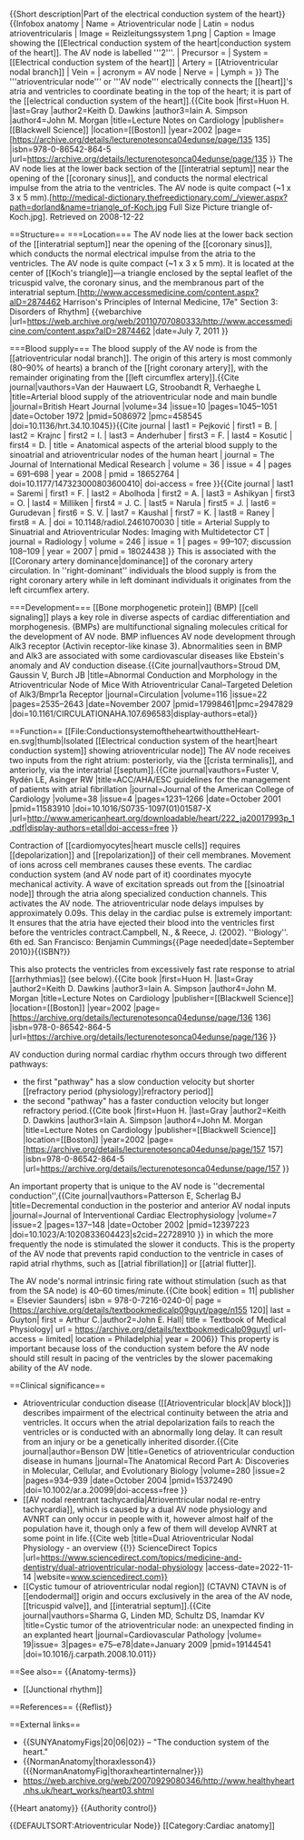 {{Short description|Part of the electrical conduction system of the heart}}
{{Infobox anatomy
| Name        = Atrioventricular node
| Latin       = nodus atrioventricularis
| Image      = Reizleitungssystem 1.png
| Caption    = Image showing the [[Electrical conduction system of the heart|conduction system of the heart]]. The AV node is labelled '''2'''.
| Precursor   =
| System      = [[Electrical conduction system of the heart]]
| Artery      = [[Atrioventricular nodal branch]]
| Vein        =
| acronym     = AV node
| Nerve       =
| Lymph       =
}}
The '''atrioventricular node''' or '''AV node''' electrically connects the [[heart]]'s atria and ventricles to coordinate beating in the top of the heart; it is part of the [[electrical conduction system of the heart]].<ref name=gray2002p135>{{Cite book |first=Huon H. |last=Gray |author2=Keith D. Dawkins |author3=Iain A. Simpson |author4=John M. Morgan |title=Lecture Notes on Cardiology |publisher=[[Blackwell Science]] |location=[[Boston]] |year=2002 |page=[https://archive.org/details/lecturenotesonca04edunse/page/135 135] |isbn=978-0-86542-864-5 |url=https://archive.org/details/lecturenotesonca04edunse/page/135 }}</ref> The AV node lies at the lower back section of the [[interatrial septum]] near the opening of the [[coronary sinus]], and conducts the normal electrical impulse from the atria to the ventricles. The AV node is quite compact (~1 x 3 x 5&nbsp;mm).<ref name="medical-dictionary.thefreedictionary.com">[http://medical-dictionary.thefreedictionary.com/_/viewer.aspx?path=dorland&name=triangle_of-Koch.jpg Full Size Picture triangle of-Koch.jpg]. Retrieved on 2008-12-22</ref>

==Structure==
===Location===
The AV node lies at the lower back section of the [[interatrial septum]] near the opening of the [[coronary sinus]], which conducts the normal electrical impulse from the atria to the ventricles. The AV node is quite compact (~1 x 3 x 5&nbsp;mm).<ref name="medical-dictionary.thefreedictionary.com"/> It is located at the center of [[Koch's triangle]]—a triangle enclosed by the septal leaflet of the tricuspid valve, the coronary sinus, and the membranous part of the interatrial septum.<ref>[http://www.accessmedicine.com/content.aspx?aID=2874462 Harrison's Principles of Internal Medicine, 17e" Section 3: Disorders of Rhythm] {{webarchive |url=https://web.archive.org/web/20110707080333/http://www.accessmedicine.com/content.aspx?aID=2874462 |date=July 7, 2011 }}</ref>

===Blood supply===
The blood supply of the AV node is from the [[atrioventricular nodal branch]]. The origin of this artery is most commonly (80–90% of hearts) a branch of the [[right coronary artery]], with the remainder originating from the [[left circumflex artery]].<ref name="pmid5086972">{{Cite journal|vauthors=Van der Hauwaert LG, Stroobandt R, Verhaeghe L |title=Arterial blood supply of the atrioventricular node and main bundle |journal=British Heart Journal |volume=34 |issue=10 |pages=1045–1051 |date=October 1972 |pmid=5086972 |pmc=458545 |doi=10.1136/hrt.34.10.1045}}</ref><ref>{{Cite journal | last1 = Pejković | first1 = B. | last2 = Krajnc | first2 = I. | last3 = Anderhuber | first3 = F. | last4 = Kosutić | first4 = D. | title = Anatomical aspects of the arterial blood supply to the sinoatrial and atrioventricular nodes of the human heart | journal = The Journal of International Medical Research | volume = 36 | issue = 4 | pages = 691–698 | year = 2008 | pmid = 18652764 | doi=10.1177/147323000803600410| doi-access = free }}</ref><ref>{{Cite journal | last1 = Saremi | first1 = F. | last2 = Abolhoda | first2 = A. | last3 = Ashikyan | first3 = O. | last4 = Milliken | first4 = J. C. | last5 = Narula | first5 = J. | last6 = Gurudevan | first6 = S. V. | last7 = Kaushal | first7 = K. | last8 = Raney | first8 = A. | doi = 10.1148/radiol.2461070030 | title = Arterial Supply to Sinuatrial and Atrioventricular Nodes: Imaging with Multidetector CT | journal = Radiology | volume = 246 | issue = 1 | pages = 99–107; discussion 108–109 | year = 2007 | pmid = 18024438 }}</ref> This is associated with the [[Coronary artery dominance|dominance]] of the coronary artery circulation. In ''right-dominant'' individuals the blood supply is from the right coronary artery while in left dominant individuals it originates from the left circumflex artery.

===Development===
[[Bone morphogenetic protein]] (BMP) [[cell signaling]] plays a key role in diverse aspects of cardiac differentiation and morphogenesis. (BMPs) are multifunctional signaling molecules critical for the development of AV node. BMP influences AV node development through Alk3 receptor (Activin receptor-like kinase 3). Abnormalities seen in BMP and Alk3 are associated with some cardiovascular diseases like Ebstein's anomaly and AV conduction disease.<ref>{{Cite journal|vauthors=Stroud DM, Gaussin V, Burch JB |title=Abnormal Conduction and Morphology in the Atrioventricular Node of Mice With Atrioventricular Canal–Targeted Deletion of Alk3/Bmpr1a Receptor |journal=Circulation |volume=116 |issue=22 |pages=2535–2643 |date=November 2007 |pmid=17998461|pmc=2947829 |doi=10.1161/CIRCULATIONAHA.107.696583|display-authors=etal}}</ref>

==Function==
[[File:ConductionsystemoftheheartwithouttheHeart-en.svg|thumb|Isolated [[Electrical conduction system of the heart|heart conduction system]] showing atrioventricular node]]
The AV node receives two inputs from the right atrium: posteriorly, via the [[crista terminalis]], and anteriorly, via the interatrial [[septum]].<ref>{{Cite journal|vauthors=Fuster V, Rydén LE, Asinger RW |title=ACC/AHA/ESC guidelines for the management of patients with atrial fibrillation |journal=Journal of the American College of Cardiology |volume=38 |issue=4 |pages=1231–1266 |date=October 2001 |pmid=11583910 |doi=10.1016/S0735-1097(01)01587-X |url=http://www.americanheart.org/downloadable/heart/222_ja20017993p_1.pdf|display-authors=etal|doi-access=free }}</ref>

Contraction of [[cardiomyocytes|heart muscle cells]] requires [[depolarization]] and [[repolarization]] of their cell membranes. Movement of ions across cell membranes causes these events. The cardiac conduction system (and AV node part of it) coordinates myocyte mechanical activity. A wave of excitation spreads out from the [[sinoatrial node]] through the atria along specialized conduction channels. This activates the AV node.<ref name=gray2002p135/> The atrioventricular node delays impulses by approximately 0.09s. This delay in the cardiac pulse is extremely important: It ensures that the atria have ejected their blood into the ventricles first before the ventricles contract.<ref>Campbell, N., & Reece, J. (2002). ''Biology''. 6th ed. San Francisco: Benjamin Cummings{{Page needed|date=September 2010}}{{ISBN?}}</ref>

This also protects the ventricles from excessively fast rate response to atrial [[arrhythmias]] (see below).<ref>{{Cite book |first=Huon H. |last=Gray |author2=Keith D. Dawkins |author3=Iain A. Simpson |author4=John M. Morgan |title=Lecture Notes on Cardiology |publisher=[[Blackwell Science]] |location=[[Boston]] |year=2002 |page=[https://archive.org/details/lecturenotesonca04edunse/page/136 136] |isbn=978-0-86542-864-5 |url=https://archive.org/details/lecturenotesonca04edunse/page/136 }}</ref>

AV conduction during normal cardiac rhythm occurs through two different pathways:
* the first "pathway" has a slow conduction velocity but shorter [[refractory period (physiology)|refractory period]]
* the second "pathway" has a faster conduction velocity but longer refractory period.<ref name=gray2002p157>{{Cite book |first=Huon H. |last=Gray |author2=Keith D. Dawkins |author3=Iain A. Simpson |author4=John M. Morgan |title=Lecture Notes on Cardiology |publisher=[[Blackwell Science]] |location=[[Boston]] |year=2002 |page=[https://archive.org/details/lecturenotesonca04edunse/page/157 157] |isbn=978-0-86542-864-5 |url=https://archive.org/details/lecturenotesonca04edunse/page/157 }}</ref>

An important property that is unique to the AV node is ''decremental conduction'',<ref>{{Cite journal|vauthors=Patterson E, Scherlag BJ |title=Decremental conduction in the posterior and anterior AV nodal inputs |journal=Journal of Interventional Cardiac Electrophysiology |volume=7 |issue=2 |pages=137–148 |date=October 2002 |pmid=12397223 |doi=10.1023/A:1020833604423|s2cid=22728910 }}</ref> in which the more frequently the node is stimulated the slower it conducts. This is the property of the AV node that prevents rapid conduction to the ventricle in cases of rapid atrial rhythms, such as [[atrial fibrillation]] or [[atrial flutter]].

The AV node's normal intrinsic firing rate without stimulation (such as that from the SA node) is 40–60 times/minute.<ref>{{Cite book| edition = 11| publisher = Elsevier Saunders| isbn = 978-0-7216-0240-0| page = [https://archive.org/details/textbookmedicalp09guyt/page/n155 120]| last = Guyton| first = Arthur C.|author2=John E. Hall| title = Textbook of Medical Physiology| url = https://archive.org/details/textbookmedicalp09guyt| url-access = limited| location = Philadelphia| year = 2006}}</ref> This property is important because loss of the conduction system before the AV node should still result in pacing of the ventricles by the slower pacemaking ability of the AV node.

==Clinical significance==
* Atrioventricular conduction disease ([[Atrioventricular block|AV block]]) describes impairment of the electrical continuity between the atria and ventricles. It occurs when the atrial depolarization fails to reach the ventricles or is conducted with an abnormally long delay. It can result from an injury or be a genetically inherited disorder.<ref>{{Cite journal|author=Benson DW |title=Genetics of atrioventricular conduction disease in humans |journal=The Anatomical Record Part A: Discoveries in Molecular, Cellular, and Evolutionary Biology |volume=280 |issue=2 |pages=934–939 |date=October 2004 |pmid=15372490 |doi=10.1002/ar.a.20099|doi-access=free }}</ref>
* [[AV nodal reentrant tachycardia|Atrioventricular nodal re-entry tachycardia]],<ref name=gray2002p157/> which is caused by a dual AV node physiology and AVNRT can only occur in people with it, however almost half of the population have it, though only a few of them will develop AVNRT at some point in life.<ref>{{Cite web |title=Dual Atrioventricular Nodal Physiology - an overview {{!}} ScienceDirect Topics |url=https://www.sciencedirect.com/topics/medicine-and-dentistry/dual-atrioventricular-nodal-physiology |access-date=2022-11-14 |website=www.sciencedirect.com}}</ref>
* [[Cystic tumour of atrioventricular nodal region]] (CTAVN) CTAVN is of [[endodermal]] origin and occurs exclusively in the area of the AV node, [[tricuspid valve]], and [[interatrial septum]].<ref>{{Cite journal|vauthors=Sharma G, Linden MD, Schultz DS, Inamdar KV |title=Cystic tumor of the atrioventricular node: an unexpected finding in an explanted heart |journal=Cardiovascular Pathology |volume= 19|issue= 3|pages= e75–e78|date=January 2009 |pmid=19144541 |doi=10.1016/j.carpath.2008.10.011}}</ref>

==See also==
{{Anatomy-terms}}
* [[Junctional rhythm]]

==References==
{{Reflist}}

==External links==
* {{SUNYAnatomyFigs|20|06|02}} – "The conduction system of the heart."
* {{NormanAnatomy|thoraxlesson4}} ({{NormanAnatomyFig|thoraxheartinternalner}})
* https://web.archive.org/web/20070929080346/http://www.healthyheart.nhs.uk/heart_works/heart03.shtml

{{Heart anatomy}}
{{Authority control}}

{{DEFAULTSORT:Atrioventricular Node}}
[[Category:Cardiac anatomy]]